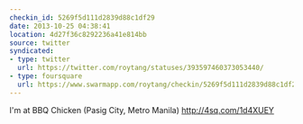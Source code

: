 ```yaml
---
checkin_id: 5269f5d111d2839d88c1df29
date: 2013-10-25 04:38:41
location: 4d27f36c8292236a41e814bb
source: twitter
syndicated:
- type: twitter
  url: https://twitter.com/roytang/statuses/393597460373053440/
- type: foursquare
  url: https://www.swarmapp.com/roytang/checkin/5269f5d111d2839d88c1df29
---
```


I'm at BBQ Chicken (Pasig City, Metro Manila) http://4sq.com/1d4XUEY
